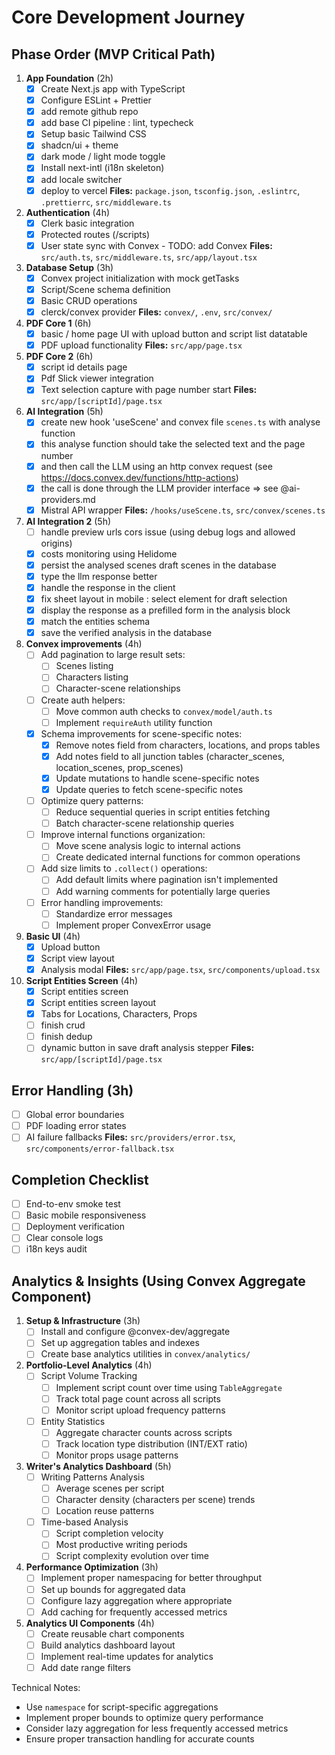 # Core Development Journey

## Phase Order (MVP Critical Path)

1. **App Foundation** (2h)
   - [x] Create Next.js app with TypeScript
   - [x] Configure ESLint + Prettier
   - [x] add remote github repo
   - [x] add base CI pipeline : lint, typecheck
   - [x] Setup basic Tailwind CSS
   - [x] shadcn/ui + theme
   - [x] dark mode / light mode toggle
   - [x] Install next-intl (i18n skeleton)
   - [x] add locale switcher
   - [x] deploy to vercel
   **Files:** `package.json`, `tsconfig.json`, `.eslintrc`, `.prettierrc`, `src/middleware.ts`

2. **Authentication** (4h)
   - [x] Clerk basic integration
   - [x] Protected routes (/scripts)
   - [x] User state sync with Convex - TODO: add Convex
   **Files:** `src/auth.ts`, `src/middleware.ts`, `src/app/layout.tsx`

3. **Database Setup** (3h)
   - [x] Convex project initialization with mock getTasks
   - [x] Script/Scene schema definition
   - [x] Basic CRUD operations
   - [x] clerck/convex provider
   **Files:** `convex/`, `.env`, `src/convex/`

4. **PDF Core 1** (6h)
   - [x] basic / home page UI with upload button and script list datatable
   - [x] PDF upload functionality
   **Files:** `src/app/page.tsx`
   
5. **PDF Core 2** (6h)
   - [x] script id details page
   - [x] Pdf Slick viewer integration
   - [x] Text selection capture with page number start
   **Files:** `src/app/[scriptId]/page.tsx`

6. **AI Integration** (5h)
   - [x] create new hook 'useScene' and convex file `scenes.ts` with analyse function
   - [x] this analyse function should take the selected text and the page number 
   - [x] and then call the LLM using an http convex request (see https://docs.convex.dev/functions/http-actions)
   - [x] the call is done through the LLM provider interface => see @ai-providers.md
   - [x] Mistral API wrapper
   **Files:** `/hooks/useScene.ts`, `src/convex/scenes.ts`

7. **AI Integration 2** (5h)
   - [ ] handle preview urls cors issue (using debug logs and allowed origins)
   - [x] costs monitoring using Helidome
   - [x] persist the analysed scenes draft scenes in the database
   - [x] type the llm response better
   - [x] handle the response in the client
   - [x] fix sheet layout in mobile : select element for draft selection
   - [x] display the response as a prefilled form in the analysis block
   - [x] match the entities schema
   - [x] save the verified analysis in the database

8. **Convex improvements** (4h)
   - [ ] Add pagination to large result sets:
     - [ ] Scenes listing
     - [ ] Characters listing
     - [ ] Character-scene relationships
   - [ ] Create auth helpers:
     - [ ] Move common auth checks to `convex/model/auth.ts`
     - [ ] Implement `requireAuth` utility function
   - [x] Schema improvements for scene-specific notes:
     - [x] Remove notes field from characters, locations, and props tables
     - [x] Add notes field to all junction tables (character_scenes, location_scenes, prop_scenes)
     - [x] Update mutations to handle scene-specific notes
     - [x] Update queries to fetch scene-specific notes
   - [ ] Optimize query patterns:
     - [ ] Reduce sequential queries in script entities fetching
     - [ ] Batch character-scene relationship queries
   - [ ] Improve internal functions organization:
     - [ ] Move scene analysis logic to internal actions
     - [ ] Create dedicated internal functions for common operations
   - [ ] Add size limits to `.collect()` operations:
     - [ ] Add default limits where pagination isn't implemented
     - [ ] Add warning comments for potentially large queries
   - [ ] Error handling improvements:
     - [ ] Standardize error messages
     - [ ] Implement proper ConvexError usage

8. **Basic UI** (4h)
   - [x] Upload button
   - [x] Script view layout
   - [x] Analysis modal
   **Files:** `src/app/page.tsx`, `src/components/upload.tsx`

9. **Script Entities Screen** (4h)
   - [x] Script entities screen
   - [x] Script entities screen layout
   - [x] Tabs for Locations, Characters, Props
   - [ ] finish crud
   - [ ] finish dedup
   - [ ] dynamic button in save draft analysis stepper
   **Files:** `src/app/[scriptId]/page.tsx`

## Error Handling (3h)
- [ ] Global error boundaries
- [ ] PDF loading error states
- [ ] AI failure fallbacks
**Files:** `src/providers/error.tsx`, `src/components/error-fallback.tsx`

## Completion Checklist
- [ ] End-to-env smoke test
- [ ] Basic mobile responsiveness
- [ ] Deployment verification
- [ ] Clear console logs
- [ ] i18n keys audit

## Analytics & Insights (Using Convex Aggregate Component)

1. **Setup & Infrastructure** (3h)
   - [ ] Install and configure @convex-dev/aggregate
   - [ ] Set up aggregation tables and indexes
   - [ ] Create base analytics utilities in `convex/analytics/`

2. **Portfolio-Level Analytics** (4h)
   - [ ] Script Volume Tracking
     - [ ] Implement script count over time using `TableAggregate`
     - [ ] Track total page count across all scripts
     - [ ] Monitor script upload frequency patterns
   - [ ] Entity Statistics
     - [ ] Aggregate character counts across scripts
     - [ ] Track location type distribution (INT/EXT ratio)
     - [ ] Monitor props usage patterns

3. **Writer's Analytics Dashboard** (5h)
   - [ ] Writing Patterns Analysis
     - [ ] Average scenes per script
     - [ ] Character density (characters per scene) trends
     - [ ] Location reuse patterns
   - [ ] Time-based Analysis
     - [ ] Script completion velocity
     - [ ] Most productive writing periods
     - [ ] Script complexity evolution over time

4. **Performance Optimization** (3h)
   - [ ] Implement proper namespacing for better throughput
   - [ ] Set up bounds for aggregated data
   - [ ] Configure lazy aggregation where appropriate
   - [ ] Add caching for frequently accessed metrics

5. **Analytics UI Components** (4h)
   - [ ] Create reusable chart components
   - [ ] Build analytics dashboard layout
   - [ ] Implement real-time updates for analytics
   - [ ] Add date range filters

Technical Notes:
- Use `namespace` for script-specific aggregations
- Implement proper bounds to optimize query performance
- Consider lazy aggregation for less frequently accessed metrics
- Ensure proper transaction handling for accurate counts
